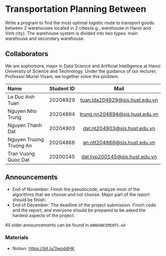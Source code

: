 # Transportation Planning Between
Write a program to find the most optimal logistic route to transport goods between 2 warehouses located in 2 cities(e.g., warehouse in Hanoi and Vinh city). The warehouse system is divided into two types: main warehouse and secondary warehouse.
## Collaborators 
We are sophomore, major in Data Science and Artificial Intelligence at Hanoi University of Science and Technology. Under the guidance of our lecturer, Professor Muriel Visani, we together solve this problem.

| Name                         | Student ID       | Mail                                      |
| :---                         |    :----:        |          :---:                             |
| Le Duc Anh Tuan              | 20204929         | tuan.lda204929@sis.hust.edu.vn            |
| Nguyen Nho Trung             | 20204894         | trung.nn204894@sis.hust.edu.vn            |
| Nguyen Thanh Dat             | 20204903         | dat.nt204903@sis.hust.edu.vn              |
| Nguyen Truong Truong An      | 20204866         | an.ntt204866@sis.hust.edu.vn              |
| Tran Vuong Quoc Dat          | 20200145         | dat.tvp200145@sis.hust.edu.vn             |

## Announcements
- End of November: Finish the pseudocode, analyze most of the algorithms that we choose and not choose. Major part of the report should be finish.
- End of December: The deadline of the project submission. Finish code and the report, and everyone should be prepared to be asked the hardest aspects of the project.

All older announcements can be found in `ANNOUNCEMENTS.md`

### Materials
* Notion: https://bit.ly/3woddHK

